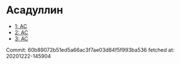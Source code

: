 # Асадуллин
- [1: AC](1.md)
- [2: AC](2.md)
- [3: AC](3.md)

Commit: 60b89072b51ed5a66ac3f7ae03d84f5f993ba536
 fetched at: 20201222-145904
